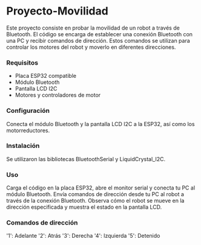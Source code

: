 # Proyecto-Movilidad

Este proyecto consiste en probar la movilidad de un robot a través de Bluetooth. El código se encarga de establecer una conexión Bluetooth con una PC y recibir comandos de dirección. Estos comandos se utilizan para controlar los motores del robot y moverlo en diferentes direcciones.

### Requisitos

* Placa ESP32 compatible
* Módulo Bluetooth
* Pantalla LCD I2C
* Motores y controladores de motor

### Configuración

Conecta el módulo Bluetooth y la pantalla LCD I2C a la ESP32, así como los motorreductores.

### Instalación
Se utilizaron las bibliotecas BluetoothSerial y LiquidCrystal_I2C.

### Uso
Carga el código en la placa ESP32, abre el monitor serial y conecta tu PC al módulo Bluetooth.
Envía comandos de dirección desde tu PC al robot a través de la conexión Bluetooth.
Observa cómo el robot se mueve en la dirección especificada y muestra el estado en la pantalla LCD.

### Comandos de dirección
'1': Adelante
'2': Atrás
'3': Derecha
'4': Izquierda
'5': Detenido
